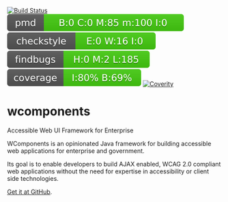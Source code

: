 [![Build Status](https://travis-ci.org/BorderTech/wcomponents.svg?branch=master)](https://travis-ci.org/BorderTech/wcomponents)
[![PMD](badges/pmd.svg)](pmd.html)
[![Checkstyle](badges/checkstyle-result.svg)](checkstyle-aggregate.html)
[![Findbugs](badges/findbugs-report.svg)](findbugs-report.html)
[![Coverage](badges/coverage-report.svg)](coverage-report/index.html)
[![Coverity](https://scan.coverity.com/projects/7062/badge.svg)](https://scan.coverity.com/projects/bordertech-wcomponents)

# wcomponents
Accessible Web UI Framework for Enterprise

WComponents is an opinionated Java framework for building accessible web applications for enterprise and government.

Its goal is to enable developers to build AJAX enabled, WCAG 2.0 compliant web applications without the need for expertise in accessibility or client side technologies.

[Get it at GitHub](https://github.com/BorderTech/wcomponents).
